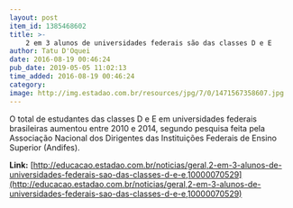 ```yaml
---
layout: post
item_id: 1385468602
title: >-
    2 em 3 alunos de universidades federais são das classes D e E
author: Tatu D'Oquei
date: 2016-08-19 00:46:24
pub_date: 2019-05-05 11:02:13
time_added: 2016-08-19 00:46:24
category: 
image: http://img.estadao.com.br/resources/jpg/7/0/1471567358607.jpg
---
```


O total de estudantes das classes D e E em universidades federais brasileiras aumentou entre 2010 e 2014, segundo pesquisa feita pela Associação Nacional dos Dirigentes das Instituições Federais de Ensino Superior (Andifes).

**Link:** [http://educacao.estadao.com.br/noticias/geral,2-em-3-alunos-de-universidades-federais-sao-das-classes-d-e-e,10000070529](http://educacao.estadao.com.br/noticias/geral,2-em-3-alunos-de-universidades-federais-sao-das-classes-d-e-e,10000070529)


